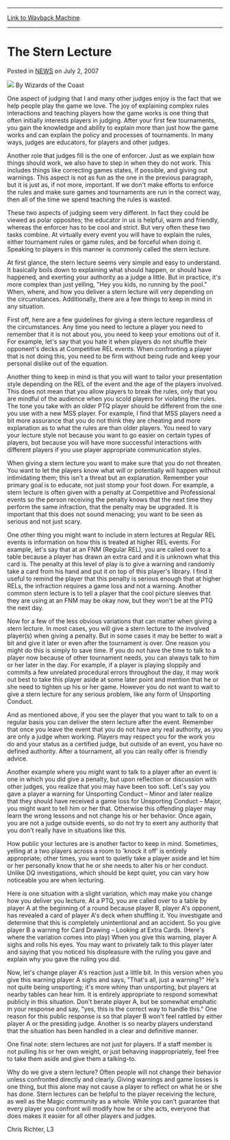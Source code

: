 
---
[Link to Wayback Machine](https://web.archive.org/web/20210501184737/https://magic.wizards.com/en/articles/archive/stern-lecture-2007-07-02)

[_metadata_:author]:- "Wizards of the Coast"
[_metadata_:description]:- "One aspect of judging that I and many other judges enjoy is the fact that we help people play the game we love. The joy of explaining complex rules interactions and teaching players how the game works is one thing that often initially interests players in judging. After your first few tournaments, you gain the knowledge and ability to explain more than just how the game works"
[_metadata_:generator]:- "Drupal 7 (http://drupal.org)"
[_metadata_:node]:- "937746"
[_metadata_:publish_date]:- "2007-07-02"
[_metadata_:source]:- "div-main-content"
[_metadata_:title]:- "The Stern Lecture"
[_metadata_:wayback_capture_timestamp]:- "2021-05-01 18:47:37"
[_metadata_:wayback_raw_url]:- "https://web.archive.org/web/20210501184737id_/https://magic.wizards.com/en/articles/archive/stern-lecture-2007-07-02"
[_metadata_:wayback_url]:- "https://magic.wizards.com/en/articles/archive/stern-lecture-2007-07-02"
---


The Stern Lecture
=================



 Posted in [NEWS](/en/articles?source=MX_Nav2020)
 on July 2, 2007 






![](https://media.magic.wizards.com/styles/auth_small/public/images/person/wizards_author.jpg)
By Wizards of the Coast











One aspect of judging that I and many other judges enjoy is the fact that we help people play the game we love. The joy of explaining complex rules interactions and teaching players how the game works is one thing that often initially interests players in judging. After your first few tournaments, you gain the knowledge and ability to explain more than just how the game works and can explain the policy and processes of tournaments. In many ways, judges are educators, for players and other judges.


Another role that judges fill is the one of enforcer. Just as we explain how things should work, we also have to step in when they do not work. This includes things like correcting games states, if possible, and giving out warnings. This aspect is not as fun as the one in the previous paragraph, but it is just as, if not more, important. If we don't make efforts to enforce the rules and make sure games and tournaments are run in the correct way, then all of the time we spend teaching the rules is wasted.


These two aspects of judging seem very different. In fact they could be viewed as polar opposites; the educator in us is helpful, warm and friendly, whereas the enforcer has to be cool and strict. But very often these two tasks combine. At virtually every event you will have to explain the rules, either tournament rules or game rules, and be forceful when doing it. Speaking to players in this manner is commonly called the stern lecture.


At first glance, the stern lecture seems very simple and easy to understand. It basically boils down to explaining what should happen, or should have happened, and exerting your authority as a judge a little. But in practice, it's more complex than just yelling, "Hey you kids, no running by the pool." When, where, and how you deliver a stern lecture will very depending on the circumstances. Additionally, there are a few things to keep in mind in any situation.


First off, here are a few guidelines for giving a stern lecture regardless of the circumstances. Any time you need to lecture a player you need to remember that it is not about you, you need to keep your emotions out of it. For example, let's say that you hate it when players do not shuffle their opponent's decks at Competitive REL events. When confronting a player that is not doing this, you need to be firm without being rude and keep your personal dislike out of the equation.


Another thing to keep in mind is that you will want to tailor your presentation style depending on the REL of the event and the age of the players involved. This does not mean that you allow players to break the rules, only that you are mindful of the audience when you scold players for violating the rules. The tone you take with an older PTQ player should be different from the one you use with a new MSS player. For example, I find that MSS players need a bit more assurance that you do not think they are cheating and more explanation as to what the rules are than older players. You need to vary your lecture style not because you want to go easier on certain types of players, but because you will have more successful interactions with different players if you use player appropriate communication styles.


When giving a stern lecture you want to make sure that you do not threaten. You want to let the players know what will or potentially will happen without intimidating them; this isn't a threat but an explanation. Remember your primary goal is to educate, not just stomp your foot down. For example, a stern lecture is often given with a penalty at Competitive and Professional events so the person receiving the penalty knows that the next time they perform the same infraction, that the penalty may be upgraded. It is important that this does not sound menacing; you want to be seen as serious and not just scary.


One other thing you might want to include in stern lectures at Regular REL events is information on how this is treated at higher REL events. For example, let's say that at an FNM (Regular REL), you are called over to a table because a player has drawn an extra card and it is unknown what this card is. The penalty at this level of play is to give a warning and randomly take a card from his hand and put it on top of this player's library. I find it useful to remind the player that this penalty is serious enough that at higher RELs, the infraction requires a game loss and not a warning. Another common stern lecture is to tell a player that the cool picture sleeves that they are using at an FNM may be okay now, but they won't be at the PTQ the next day.


Now for a few of the less obvious variations that can matter when giving a stern lecture. In most cases, you will give a stern lecture to the involved player(s) when giving a penalty. But in some cases it may be better to wait a bit and give it later or even after the tournament is over. One reason you might do this is simply to save time. If you do not have the time to talk to a player now because of other tournament needs, you can always talk to him or her later in the day. For example, if a player is playing sloppily and commits a few unrelated procedural errors throughout the day, it may work out best to take this player aside at some later point and mention that he or she need to tighten up his or her game. However you do not want to wait to give a stern lecture for any serious problem, like any form of Unsporting Conduct.


And as mentioned above, if you see the player that you want to talk to on a regular basis you can deliver the stern lecture after the event. Remember that once you leave the event that you do not have any real authority, as you are only a judge when working. Players may respect you for the work you do and your status as a certified judge, but outside of an event, you have no defined authority. After a tournament, all you can really offer is friendly advice.


Another example where you might want to talk to a player after an event is one in which you did give a penalty, but upon reflection or discussion with other judges, you realize that you may have been too soft. Let's say you gave a player a warning for Unsporting Conduct – Minor and later realize that they should have received a game loss for Unsporting Conduct – Major, you might want to tell him or her that. Otherwise this offending player may learn the wrong lessons and not change his or her behavior. Once again, you are not a judge outside events, so do not try to exert any authority that you don't really have in situations like this.


How public your lectures are is another factor to keep in mind. Sometimes, yelling at a two players across a room to 'knock it off' is entirely appropriate; other times, you want to quietly take a player aside and let him or her personally know that he or she needs to alter his or her conduct. Unlike DQ investigations, which should be kept quiet, you can vary how noticeable you are when lecturing.


Here is one situation with a slight variation, which may make you change how you deliver you lecture. At a PTQ, you are called over to a table by player A at the beginning of a round because player B, player A's opponent, has revealed a card of player A's deck when shuffling it. You investigate and determine that this is completely unintentional and an accident. So you give player B a warning for Card Drawing – Looking at Extra Cards. (Here's where the variation comes into play) When you give this warning, player A sighs and rolls his eyes. You may want to privately talk to this player later and saying that you noticed his displeasure with the ruling you gave and explain why you gave the ruling you did.


Now, let's change player A's reaction just a little bit. In this version when you give this warning player A sighs and says, "That's all, just a warning?" He's not quite being unsporting; it's more whiny than unsporting, but players at nearby tables can hear him. It is entirely appropriate to respond somewhat publicly in this situation. Don't berate player A, but be somewhat emphatic in your response and say, "yes, this is the correct way to handle this." One reason for this public response is so that player B won't feel rattled by either player A or the presiding judge. Another is so nearby players understand that the situation has been handled in a clear and definitive manner.


One final note: stern lectures are not just for players. If a staff member is not pulling his or her own weight, or just behaving inappropriately, feel free to take them aside and give them a talking-to.


Why do we give a stern lecture? Often people will not change their behavior unless confronted directly and clearly. Giving warnings and game losses is one thing, but this alone may not cause a player to reflect on what he or she has done. Stern lectures can be helpful to the player receiving the lecture, as well as the Magic community as a whole. While you can't guarantee that every player you confront will modify how he or she acts, everyone that does makes it easier for all other players and judges.


Chris Richter, L3







